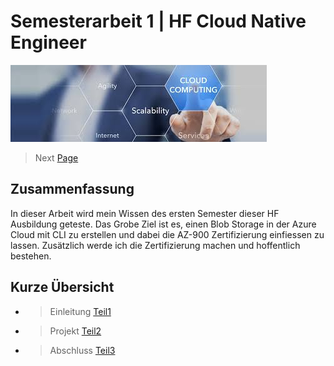 # Semesterarbeit 1 | HF Cloud Native Engineer

![Titelbild](Titelbild.jpg)

> Next [Page](/Semesterarbeit1/Sites/Teil%20-%201%20Einleitung.md)

## Zusammenfassung

In dieser Arbeit wird mein Wissen des ersten Semester dieser HF Ausbildung geteste. Das Grobe Ziel ist es, einen Blob Storage in der Azure Cloud mit CLI zu erstellen und dabei die AZ-900 Zertifizierung einfiessen zu lassen. Zusätzlich werde ich die Zertifizierung machen und hoffentlich bestehen.

## Kurze Übersicht

- > Einleitung [Teil1](/Semesterarbeit1/Sites/Teil%20-%201%20Einleitung.md)
- > Projekt [Teil2](/Semesterarbeit1/Sites/Teil%20-%202%20Projekt.md)
- > Abschluss [Teil3](/Semesterarbeit1/Sites/Teil%20-%203%20Abschluss.md)




